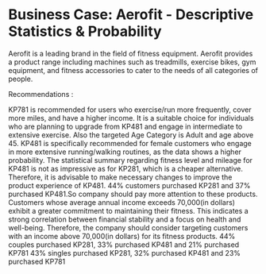 # Business Case: Aerofit - Descriptive Statistics & Probability
Aerofit is a leading brand in the field of fitness equipment. Aerofit provides a product range including machines such as treadmills, exercise bikes, gym equipment, and fitness accessories to cater to the needs of all categories of people.

Recommendations :

KP781 is recommended for users who exercise/run more frequently, cover more miles, and have a higher income. It is a suitable choice for individuals who are planning to upgrade from KP481 and engage in intermediate to extensive exercise. Also the targeted Age Category is Adult and age above 45.
KP481 is specifically recommended for female customers who engage in more extensive running/walking routines, as the data shows a higher probability. The statistical summary regarding fitness level and mileage for KP481 is not as impressive as for KP281, which is a cheaper alternative. Therefore, it is advisable to make necessary changes to improve the product experience of KP481.
44% customers purchased KP281 and 37% purchased KP481.So company should pay more attention to these products.
Customers whose average annual income exceeds 70,000(in dollars) exhibit a greater commitment to maintaining their fitness. This indicates a strong correlation between financial stability and a focus on health and well-being. Therefore, the company should consider targeting customers with an income above 70,000(in dollars) for its fitness products.
44% couples purchased KP281, 33% purchased KP481 and 21% purchased KP781
43% singles purchased KP281, 32% purchased KP481 and 23% purchased KP781
